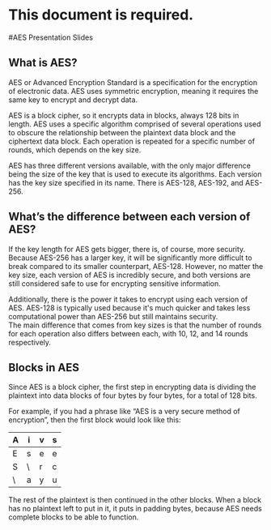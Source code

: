 # This document is required.

#AES Presentation Slides

## What is AES?
AES or Advanced Encryption Standard is a specification for the encryption of electronic data. AES uses symmetric encryption, meaning it requires the same key to encrypt and decrypt data.

AES is a block cipher, so it encrypts data in blocks, always 128 bits in length. AES uses a specific algorithm comprised of several operations used to obscure the relationship between the plaintext data block and the ciphertext data block. Each operation is repeated for a specific number of rounds, which depends on the key size. 

AES has three different versions available, with the only major difference being the size of the key that is used to execute its algorithms. Each version has the key size specified in its name. There is AES-128, AES-192, and AES-256.  

## What’s the difference between each version of AES?
If the key length for AES gets bigger, there is, of course, more security. Because AES-256 has a larger key, it will be significantly more difficult to break compared to its smaller counterpart, AES-128. 
However, no matter the key size, each version of AES is incredibly secure, and both versions are still considered safe to use for encrypting sensitive information.

Additionally, there is the power it takes to encrypt using each version of AES. AES-128 is typically used because it's much quicker and takes less computational power than AES-256 but still maintains security.  
The main difference that comes from key sizes is that the number of rounds for each operation also differs between each, with 10, 12, and 14 rounds respectively.

## Blocks in AES
Since AES is a block cipher, the first step in encrypting data is dividing the plaintext into data blocks of four bytes by four bytes, for a total of 128 bits. 

For example, if you had a phrase like “AES is a very secure method of encryption”, then the first block would look like this:

A |	i | v |	s
--- |--- | --- | ---
E	| s |	e |	e
S	|	\	 | r | c
\ 	| a	| y	| u

The rest of the plaintext is then continued in the other blocks. When a block has no plaintext left to put in it, it puts in padding bytes, because AES needs complete blocks to be able to function.
